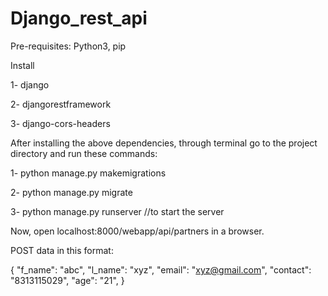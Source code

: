 # Django_rest_api

Pre-requisites:
  Python3, pip
  
  
Install 

  1- django

  2- djangorestframework

  3- django-cors-headers

  
After installing the above dependencies, through terminal go to the project directory and run these commands:

  1- python manage.py makemigrations

  2- python manage.py migrate 

  3- python manage.py runserver //to start the server

Now, open localhost:8000/webapp/api/partners in a browser.

POST data in this format:


  {
    "f_name": "abc",
    "l_name": "xyz",
    "email": "xyz@gmail.com",
    "contact": "8313115029",
    "age": "21",
  }
